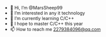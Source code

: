 - 👋 Hi, I’m @MarsSheep99
- 👀 I’m interested in any it technology
- 🌱 I’m currently learning C/C++
- 💞️ I hope to master C/C++ this year
- 📫 How to reach me 2279384096@qq.com

<!---
MarsSheep99/MarsSheep99 is a ✨ special ✨ repository because its `README.md` (this file) appears on your GitHub profile.
You can click the Preview link to take a look at your changes.
--->
